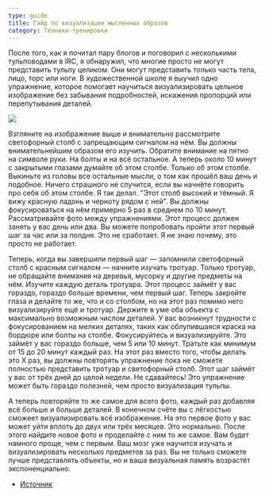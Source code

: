 ```yaml
---
type: guide
title: Гайд по визуализации мысленных образов
category: Техники-тренировки
---
```



После того, как я почитал пару блогов и поговорил с несколькими тульповодами в IRC, я обнаружил, что многие просто не могут представить тульпу целиком. Они могут представить только  часть тела, лицо, торс или ноги. В художественной школе я выучил одно упражнение, которое помогает научиться визуализировать цельное изображение без забывания подробностей, искажения пропорций или перепутывания деталей.

![](/images/guides/mental_image_rendering_guide.jpg)

Взгляните на изображение выше и внимательно рассмотрите светофорный столб с запрещающим сигналом на нём. Вы должны внимательнейшим образом его изучить. Обратите внимание на пятно на символе руки. На болты и на всё остальное. А теперь около 10 минут с закрытыми глазами думайте об этом столбе. Только об этом столбе. Выкиньте из головы все остальные мысли, о том как прошёл ваш день и подобное. Ничего страшного не случится, если вы начнёте говорить про себя об этом столбе. Я так делал. "Этот столб высокий и тёмный. Я вижу красную ладонь и черноту рядом с ней". Вы должны фокусироваться на нём примерно 5 раз в среднем по 10 минут. Рассматривайте фото между упражнениями. Этот процесс должен занять у вас день или два. Вы можете попробовать пройти этот первый шаг за час или за полдня. Это не сработает. Я не знаю почему, это просто не работает. 

Теперь, когда вы завершили первый шаг — запомнили светофорный столб с красным сигналом — начните изучать тротуар. Только тротуар, не обращайте внимания на деревья, мусорку и другие предметы на нём. Изучите каждую деталь тротуара. Этот процесс займёт у вас гораздо, гораздо больше времени, чем первый шаг. Теперь закройте глаза и делайте то же, что и со столбом, но на этот раз помимо него визуализируйте ещё и тротуар. Держите в уме оба объекта с максимально возможным числом деталей. У вас возникнут трудности с фокусированием на мелких деталях, таких как облупившаяся краска на бордюре или болты на столбе. Фокусируйтесь и визуализируйте. Это займёт у вас гораздо больше, чем 5 или 10 минут. Тратьте как минимум от 15 до 20 минут каждый раз. На этот раз вместо того, чтобы делать это X раз, вы должны повторять упражнение пока не сможете полностью представить тротуар и светофорный столб. Этот шаг займёт у вас от трёх дней до целой недели. Не сдавайтесь! Это упражнение может быть гораздо полезней, чем просто визуализация тульпы.

А теперь повторяйте то же самое для всего фото, каждый раз добавляя всё больше и больше деталей. В конечном счёте вы с лёгкостью сможеет визуализировать всё изображение. На это первое фото у вас может уйти вплоть до двух или трёх месяцев. Это нормально. После этого найдите новое фото и проделайте с ним то же самое. Вам будет намного проще, чем с первым. Ваш мозг уже научится изучать и визуализировать несколько предметов за раз. Вы не только сможете лучше представлять объекты, но и ваша визуальная память возрастёт экспоненциально.

* [Источник](https://community.tulpa.info/thread-visualization-mental-image-rendering-guide)
